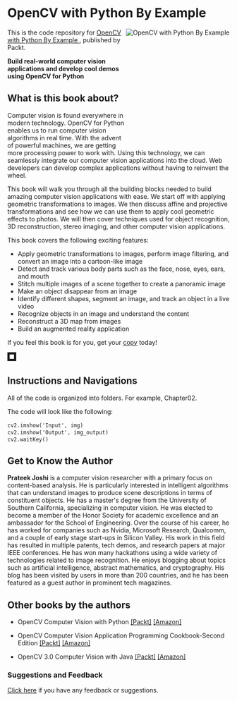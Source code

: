 # OpenCV with Python By Example 

<a href="https://prod.packtpub.com/application-development/opencv-python-example?utm_source=github&utm_medium=repository&utm_campaign="><img src="https://prod.packtpub.com/media/catalog/product/cache/e4d64343b1bc593f1c5348fe05efa4a6/3/9/3932os_opencv20with20python20by20example_.jpg" alt="OpenCV with Python By Example " height="256px" align="right"></a>

This is the code repository for [OpenCV with Python By Example ](https://prod.packtpub.com/application-development/opencv-python-example?utm_source=github&utm_medium=repository&utm_campaign=), published by Packt.

**Build real-world computer vision applications and develop cool demos using OpenCV for Python**

## What is this book about?
	
Computer vision is found everywhere in modern technology. OpenCV for Python enables us to run computer vision algorithms in real time. With the advent of powerful machines, we are getting more processing power to work with. Using this technology, we can seamlessly integrate our computer vision applications into the cloud. Web developers can develop complex applications without having to reinvent the wheel.

This book will walk you through all the building blocks needed to build amazing computer vision applications with ease. We start off with applying geometric transformations to images. We then discuss affine and projective transformations and see how we can use them to apply cool geometric effects to photos. We will then cover techniques used for object recognition, 3D reconstruction, stereo imaging, and other computer vision applications.

This book covers the following exciting features:
* Apply geometric transformations to images, perform image filtering, and convert an image into a cartoon-like image
* Detect and track various body parts such as the face, nose, eyes, ears, and mouth
* Stitch multiple images of a scene together to create a panoramic image
* Make an object disappear from an image
* Identify different shapes, segment an image, and track an object in a live video
* Recognize objects in an image and understand the content
* Reconstruct a 3D map from images
* Build an augmented reality application


If you feel this book is for you, get your [copy](https://www.amazon.com/dp/1785283936) today!

<a href="https://www.packtpub.com/?utm_source=github&utm_medium=banner&utm_campaign=GitHubBanner"><img src="https://raw.githubusercontent.com/PacktPublishing/GitHub/master/GitHub.png" 
alt="https://www.packtpub.com/" border="5" /></a>

## Instructions and Navigations
All of the code is organized into folders. For example, Chapter02.

The code will look like the following:
```
cv2.imshow('Input', img)
cv2.imshow('Output', img_output)
cv2.waitKey()
```


## Get to Know the Author
**Prateek Joshi**
is a computer vision researcher with a primary focus on content-based
analysis. He is particularly interested in intelligent algorithms that can understand
images to produce scene descriptions in terms of constituent objects. He has a master's
degree from the University of Southern California, specializing in computer vision. He
was elected to become a member of the Honor Society for academic excellence and an
ambassador for the School of Engineering. Over the course of his career, he has worked
for companies such as Nvidia, Microsoft Research, Qualcomm, and a couple of early
stage start-ups in Silicon Valley.
His work in this field has resulted in multiple patents, tech demos, and research
papers at major IEEE conferences. He has won many hackathons using a wide
variety of technologies related to image recognition. He enjoys blogging about
topics such as artificial intelligence, abstract mathematics, and cryptography.
His blog has been visited by users in more than 200 countries, and he has been
featured as a guest author in prominent tech magazines.


## Other books by the authors
* OpenCV Computer Vision with Python  [[Packt]](https://prod.packtpub.com/in/application-development/opencv-computer-vision-python?utm_source=github&utm_medium=repository&utm_campaign=) [[Amazon]](https://www.amazon.com/dp/1782163921)

* OpenCV Computer Vision Application Programming Cookbook-Second Edition  [[Packt]](https://prod.packtpub.com/in/application-development/opencv-computer-vision-application-programming-cookbook-second-edition?utm_source=github&utm_medium=repository&utm_campaign=) [[Amazon]](https://www.amazon.com/dp/1782161481)


* OpenCV 3.0 Computer Vision
with Java  [[Packt]](https://prod.packtpub.com/in/application-development/opencv-30-computer-vision-java?utm_source=github&utm_medium=repository&utm_campaign=) [[Amazon]](https://www.amazon.com/dp/1783283971)

### Suggestions and Feedback
[Click here](https://docs.google.com/forms/d/e/1FAIpQLSdy7dATC6QmEL81FIUuymZ0Wy9vH1jHkvpY57OiMeKGqib_Ow/viewform) if you have any feedback or suggestions.


